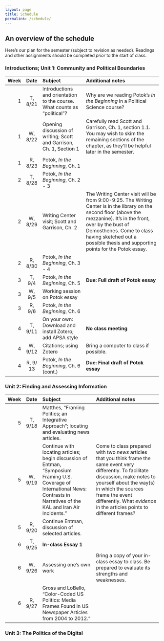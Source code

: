 ```yaml
---
layout: page
title: Schedule
permalink: /schedule/
---
```


## An overview of the schedule

Here’s our plan for the semester (subject to revision as needed). Readings and other assignments should be completed *prior* to the start of class.


### Introductions; Unit 1: Community and Political Boundaries

Week  | Date   | Subject | Additional notes 
---:|:---:|:---|:---
1 | T, 8/21  | Introductions and orientation to the course. What counts as “political”? | Why are we reading Potok’s *In the Beginning* in a Political Science course?
1 | W, 8/22 | Opening discussion of writing; Scott and Garrison, Ch. 1, Section 1  | Carefully read Scott and Garrison, Ch. 1, section 1.1. You may wish to skim the remaining sections of the chapter, as they'll be helpful later in the semester.
1 | R, 8/23  | Potok, *In the Beginning*, Ch. 1  | 
2 | T, 8/28 | Potok, *In the Beginning*, Ch. 2 - 3 |
2 | W, 8/29 | Writing Center visit; Scott and Garrison, Ch. 2 | The Writing Center visit will be from 9:00-9:25. The Writing Center is in the library on the second floor (above the mezzanine). It’s in the front, over by the bust of Demosthenes. Come to class having sketched out a possible thesis and supporting points for the Potok essay.
2 | R, 8/30 | Potok, *In the Beginning*, Ch. 3 - 4 | 
3 | T, 9/4 | Potok, *In the Beginning*, Ch. 5 | **Due: Full draft of Potok essay**
3 | W, 9/5 | Working session on Potok essay |
3 | R, 9/6 | Potok, *In the Beginning*, Ch. 6
4 | T, 9/11 | On your own: Download and install Zotero; add APSA style | **No class meeting**
4 | W, 9/12 | Citations; using Zotero | Bring a computer to class if possible.
4 | R, 9/ 13 | Potok, *In the Beginning*, Ch. 6 (cont.) | **Due: Final draft of Potok essay**

### Unit 2: Finding and Assessing Information

Week  | Date   | Subject | Additional notes 
---:|:---:|:---|:---
5 | T, 9/18 | Matthes, “Framing Politics; an Integrative Approach”; locating and evaluating news articles. |
5 | W, 9/19 | Continue with locating articles; begin discussion of Entman, “Symposium Framing U.S. Coverage of International News: Contrasts in Narratives of the KAL and Iran Air Incidents.” | Come to class prepared with two *news* articles that you think frame the same event very differently. To facilitate discussion, make notes to yourself about the way(s) in which the sources frame the event differently. What *evidence* in the articles points to different frames? 
5 | R, 9/20 | Continue Entman, discussion of selected articles. |
6 | T, 9/25 | **In-class Essay 1** |
6 | W, 9/26 | Assessing one’s own work | Bring a copy of your in-class essay to class. Be prepared to evaluate its strengths and weaknesses.
6 | R, 9/27 | Gross and LoBello,  “Color-Coded US Politics: Media Frames Found in US Newspaper Articles from 2004 to 2012.” |

### Unit 3: The Politics of the Digital